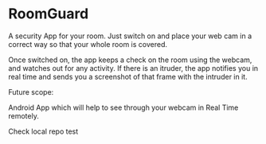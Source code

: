 # RoomGuard
A security App for your room. Just switch on and place your web cam in a correct way so that your whole room is covered.

Once switched on, the app keeps a check on the room using the webcam, and watches out for any activity. If there is an itruder, the app notifies you in real time and sends you a screenshot of that frame with the intruder in it.

Future scope:

Android App which will help to see through your webcam in Real Time remotely.


Check local repo test